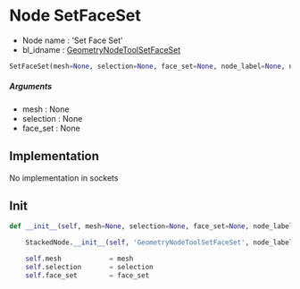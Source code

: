 # Node SetFaceSet

- Node name : 'Set Face Set'
- bl_idname : [GeometryNodeToolSetFaceSet](https://docs.blender.org/api/current/bpy.types.{bl_idname}.html)


``` python
SetFaceSet(mesh=None, selection=None, face_set=None, node_label=None, node_color=None)
```
##### Arguments

- mesh : None
- selection : None
- face_set : None

## Implementation

No implementation in sockets

## Init

``` python
def __init__(self, mesh=None, selection=None, face_set=None, node_label=None, node_color=None):

    StackedNode.__init__(self, 'GeometryNodeToolSetFaceSet', node_label=node_label, node_color=node_color)

    self.mesh            = mesh
    self.selection       = selection
    self.face_set        = face_set
```
